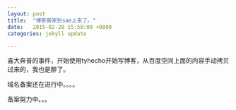 ```yaml
---
layout: post
title:  "博客搬家到sae上来了。"
date:   2015-02-28 15:58:00 +0800
categories: jekyll update

---   
```

<!--markdown-->喜大奔普的事件，开始使用tyhecho开始写博客，从百度空间上面的内容手动拷贝过来的，我也是醉了。

域名备案还在进行中。。。。

备案努力中。。。
